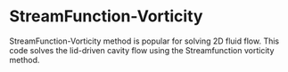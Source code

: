 # StreamFunction-Vorticity
StreamFunction-Vorticity method is popular for solving 2D fluid flow. This code solves the lid-driven cavity flow using the Streamfunction vorticity method.

